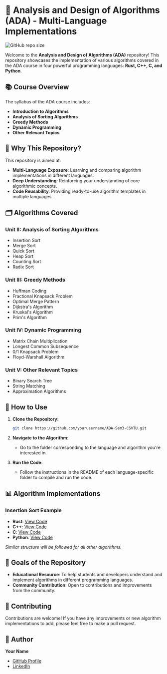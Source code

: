 

# 🌟 Analysis and Design of Algorithms (ADA) - Multi-Language Implementations

![GitHub repo size](https://img.shields.io/github/repo-size/maxprogrammer007/ADA-Sem3-CSVTU)

Welcome to the **Analysis and Design of Algorithms (ADA)** repository! This repository showcases the implementation of various algorithms covered in the ADA course in four powerful programming languages: **Rust, C++, C, and Python**.

## 📚 Course Overview

The syllabus of the ADA course includes:

- **Introduction to Algorithms**
- **Analysis of Sorting Algorithms**
- **Greedy Methods**
- **Dynamic Programming**
- **Other Relevant Topics**

## 🚀 Why This Repository?

This repository is aimed at:

- **Multi-Language Exposure**: Learning and comparing algorithm implementations in different languages.
- **Deep Understanding**: Reinforcing your understanding of core algorithmic concepts.
- **Code Reusability**: Providing ready-to-use algorithm templates in multiple languages.

## 🗂️ Algorithms Covered



### Unit II: Analysis of Sorting Algorithms
- Insertion Sort
- Merge Sort
- Quick Sort
- Heap Sort
- Counting Sort
- Radix Sort

### Unit III: Greedy Methods
- Huffman Coding
- Fractional Knapsack Problem
- Optimal Merge Pattern
- Dijkstra's Algorithm
- Kruskal's Algorithm
- Prim's Algorithm

### Unit IV: Dynamic Programming
- Matrix Chain Multiplication
- Longest Common Subsequence
- 0/1 Knapsack Problem
- Floyd-Warshall Algorithm

### Unit V: Other Relevant Topics
- Binary Search Tree
- String Matching
- Approximation Algorithms

## 🔧 How to Use

1. **Clone the Repository**: 
    ```bash
    git clone https://github.com/yourusername/ADA-Sem3-CSVTU.git
    ```

2. **Navigate to the Algorithm**:
    - Go to the folder corresponding to the language and algorithm you're interested in.

3. **Run the Code**:
    - Follow the instructions in the README of each language-specific folder to compile and run the code.

## 📊 Algorithm Implementations

### Insertion Sort Example
- **Rust**: [View Code](https://github.com/maxprogrammer007/ADA-Sem3-CSVTU/blob/main/Unit_2/Insertion_Sort/Rust_Insertion_Sort.rs)
- **C++**: [View Code](https://github.com/maxprogrammer007/ADA-Sem3-CSVTU/blob/main/Unit_2/Insertion_Sort/cpp_Insertion_Sort.cpp)
- **C**: [View Code](https://github.com/maxprogrammer007/ADA-Sem3-CSVTU/blob/main/Unit_2/Insertion_Sort/c_Insertion_sort.c)
- **Python**: [View Code](https://github.com/maxprogrammer007/ADA-Sem3-CSVTU/blob/main/Unit_2/Insertion_Sort/python_insertion_sort.py)

_Similar structure will be followed for all other algorithms._

## 🎯 Goals of the Repository

- **Educational Resource**: To help students and developers understand and implement algorithms in different programming languages.
- **Community Contribution**: Open to contributions and improvements from the community.

## 🤝 Contributing

Contributions are welcome! If you have any improvements or new algorithm implementations to add, please feel free to make a pull request.



## 👤 Author

**Your Name**
- [GitHub Profile](https://github.com/maxprogrammer007)
- [LinkedIn](https://linkedin.com/in/maxprogrammer007)

